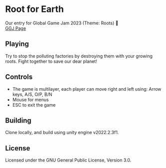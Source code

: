 # Root for Earth
Our entry for Global Game Jam 2023 (Theme: Roots) :tada:  
[GGJ Page](https://google.com)
  
## Playing
Try to stop the polluting factories by destroying them with your growing roots. 
Fight together to save our dear planet!
  
## Controls
- The game is multilayer, each player can move right and left using: Arrow keys, A/S, O/P, B/N 
- Mouse for menus
- ESC to exit the game
  
## Building
Clone locally, and build using unity engine v2022.2.3f1.
  
## License
Licensed under the GNU General Public License, Version 3.0.
